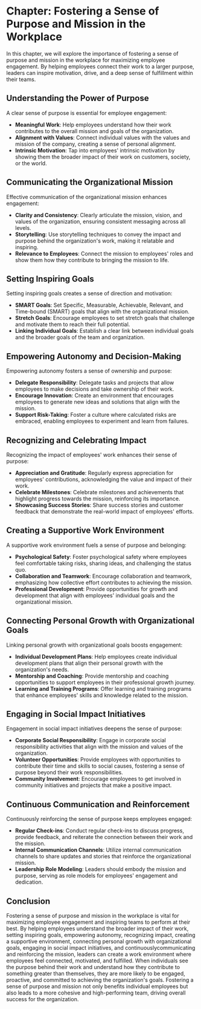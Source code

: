 Chapter: Fostering a Sense of Purpose and Mission in the Workplace
==================================================================

In this chapter, we will explore the importance of fostering a sense of purpose and mission in the workplace for maximizing employee engagement. By helping employees connect their work to a larger purpose, leaders can inspire motivation, drive, and a deep sense of fulfillment within their teams.

Understanding the Power of Purpose
----------------------------------

A clear sense of purpose is essential for employee engagement:

* **Meaningful Work**: Help employees understand how their work contributes to the overall mission and goals of the organization.
* **Alignment with Values**: Connect individual values with the values and mission of the company, creating a sense of personal alignment.
* **Intrinsic Motivation**: Tap into employees' intrinsic motivation by showing them the broader impact of their work on customers, society, or the world.

Communicating the Organizational Mission
----------------------------------------

Effective communication of the organizational mission enhances engagement:

* **Clarity and Consistency**: Clearly articulate the mission, vision, and values of the organization, ensuring consistent messaging across all levels.
* **Storytelling**: Use storytelling techniques to convey the impact and purpose behind the organization's work, making it relatable and inspiring.
* **Relevance to Employees**: Connect the mission to employees' roles and show them how they contribute to bringing the mission to life.

Setting Inspiring Goals
-----------------------

Setting inspiring goals creates a sense of direction and motivation:

* **SMART Goals**: Set Specific, Measurable, Achievable, Relevant, and Time-bound (SMART) goals that align with the organizational mission.
* **Stretch Goals**: Encourage employees to set stretch goals that challenge and motivate them to reach their full potential.
* **Linking Individual Goals**: Establish a clear link between individual goals and the broader goals of the team and organization.

Empowering Autonomy and Decision-Making
---------------------------------------

Empowering autonomy fosters a sense of ownership and purpose:

* **Delegate Responsibility**: Delegate tasks and projects that allow employees to make decisions and take ownership of their work.
* **Encourage Innovation**: Create an environment that encourages employees to generate new ideas and solutions that align with the mission.
* **Support Risk-Taking**: Foster a culture where calculated risks are embraced, enabling employees to experiment and learn from failures.

Recognizing and Celebrating Impact
----------------------------------

Recognizing the impact of employees' work enhances their sense of purpose:

* **Appreciation and Gratitude**: Regularly express appreciation for employees' contributions, acknowledging the value and impact of their work.
* **Celebrate Milestones**: Celebrate milestones and achievements that highlight progress towards the mission, reinforcing its importance.
* **Showcasing Success Stories**: Share success stories and customer feedback that demonstrate the real-world impact of employees' efforts.

Creating a Supportive Work Environment
--------------------------------------

A supportive work environment fuels a sense of purpose and belonging:

* **Psychological Safety**: Foster psychological safety where employees feel comfortable taking risks, sharing ideas, and challenging the status quo.
* **Collaboration and Teamwork**: Encourage collaboration and teamwork, emphasizing how collective effort contributes to achieving the mission.
* **Professional Development**: Provide opportunities for growth and development that align with employees' individual goals and the organizational mission.

Connecting Personal Growth with Organizational Goals
----------------------------------------------------

Linking personal growth with organizational goals boosts engagement:

* **Individual Development Plans**: Help employees create individual development plans that align their personal growth with the organization's needs.
* **Mentorship and Coaching**: Provide mentorship and coaching opportunities to support employees in their professional growth journey.
* **Learning and Training Programs**: Offer learning and training programs that enhance employees' skills and knowledge related to the mission.

Engaging in Social Impact Initiatives
-------------------------------------

Engagement in social impact initiatives deepens the sense of purpose:

* **Corporate Social Responsibility**: Engage in corporate social responsibility activities that align with the mission and values of the organization.
* **Volunteer Opportunities**: Provide employees with opportunities to contribute their time and skills to social causes, fostering a sense of purpose beyond their work responsibilities.
* **Community Involvement**: Encourage employees to get involved in community initiatives and projects that make a positive impact.

Continuous Communication and Reinforcement
------------------------------------------

Continuously reinforcing the sense of purpose keeps employees engaged:

* **Regular Check-ins**: Conduct regular check-ins to discuss progress, provide feedback, and reiterate the connection between their work and the mission.
* **Internal Communication Channels**: Utilize internal communication channels to share updates and stories that reinforce the organizational mission.
* **Leadership Role Modeling**: Leaders should embody the mission and purpose, serving as role models for employees' engagement and dedication.

Conclusion
----------

Fostering a sense of purpose and mission in the workplace is vital for maximizing employee engagement and inspiring teams to perform at their best. By helping employees understand the broader impact of their work, setting inspiring goals, empowering autonomy, recognizing impact, creating a supportive environment, connecting personal growth with organizational goals, engaging in social impact initiatives, and continuouslycommunicating and reinforcing the mission, leaders can create a work environment where employees feel connected, motivated, and fulfilled. When individuals see the purpose behind their work and understand how they contribute to something greater than themselves, they are more likely to be engaged, proactive, and committed to achieving the organization's goals. Fostering a sense of purpose and mission not only benefits individual employees but also leads to a more cohesive and high-performing team, driving overall success for the organization.
